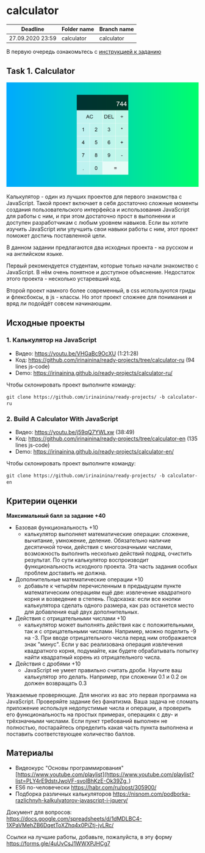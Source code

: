 # calculator

| Deadline         | Folder name | Branch name |
| ---------------- | ----------- | ----------- |
| 27.09.2020 23:59 | calculator    | calculator    |

В первую очередь ознакомьтесь с [инструкцией к заданию](introduction.md) 

## Task 1. Calculator

![screenshot](images/calculator.png)

Калькулятор - один из лучших проектов для первого знакомства с JavaScript. Такой проект включает в себя достаточно сложные моменты создания пользовательского интерфейса и использования JavaScript для работы с ним, и при этом достаточно прост в выполнении и доступен разработчикам с любым уровнем навыков. Если вы хотите изучить JavaScript или улучшить свои навыки работы с ним, этот проект поможет достичь поставленной цели.

В данном задании предлагаются два исходных проекта - на русском и на английском языке.

Первый рекомендуется студентам, которые только начали знакомство с  JavaScript. В нём очень понятное и доступное объяснение. Недостаток этого проекта - несколько устаревший код.

Второй проект намного более современный, в css используются гриды и флексбоксы, в js - классы. Но этот проект сложнее для понимания и вряд ли подойдёт совсем начинающим.

## Исходные проекты

### 1. Калькулятор на JavaScript

- Видео: https://youtu.be/VHGaBc9OcXU (1:21:28)
- Код: https://github.com/irinainina/ready-projects/tree/calculator-ru (94 lines js-code)
- Demo: https://irinainina.github.io/ready-projects/calculator-ru/

Чтобы склонировать проект выполните команду:

`git clone https://github.com/irinainina/ready-projects/ -b calculator-ru`

### 2. Build A Calculator With JavaScript

- Видео: https://youtu.be/j59qQ7YWLxw (38:49)
- Код: https://github.com/irinainina/ready-projects/tree/calculator-en (135 lines js-code)
- Demo: https://irinainina.github.io/ready-projects/calculator-en/

Чтобы склонировать проект выполните команду:

`git clone https://github.com/irinainina/ready-projects/ -b calculator-en`

## Критерии оценки

**Максимальный балл за задание +40**

- Базовая функциональность +10
  - калькулятор выполняет математические операции: сложение, вычитание, умножение, деление. Обязательно наличие десятичной точки, действия с многозначными числами, возможность выполнить несколько действий подряд, очистить результат. По сути калькулятор воспроизводит функциональность исходного проекта. Эта часть задания особых проблем доставить не должна. 
- Дополнительные математические операции +10
  - добавьте к четырём перечисленным в предыдущем пункте математическим операциям ещё две: извлечение квадратного корня и возведение в степень. Подсказка: если все кнопки калькулятора сделать одного размера, как раз останется место для добавления ещё двух дополнительных. 
- Действия с отрицательными числами +10
  - калькулятор может выполнять действия как с положительными, так и с отрицательными числами. Например, можно поделить -9 на -3. При вводе отрицательного числа перед ним отображается знак "минус". Если у вас реализована операция извлечения квадратного корня, подумайте, как будете обрабатывать попытку найти квадратный корень из отрицательного числа.
- Действия с дробями +10
  - JavaScript не умеет правильно считать дроби. Научите ваш калькулятор это делать. Например, при сложении 0.1 и 0.2 он должен возвращать 0.3
  
Уважаемые проверяющие. Для многих из вас это первая программа на JavaScript. Проверяйте задание без фанатизма. Ваша задача не сломать приложение используя недопустимые числа и операции, а проверить его функциональность на простых примерах, операциях с дву- и трёхзначными числами. Если пункт требований выполнен не полностью, постарайтесь определить какая часть пункта выполнена и поставить соответствующее количество баллов.

## Материалы

- Видеокурс "Основы программирования" [https://www.youtube.com/playlist](https://www.youtube.com/playlist?list=PLY4rE9dstrJwoVF-svoIBhKzE-Ok39Zg_)
- ES6 по-человечески https://habr.com/ru/post/305900/ 
- Подборка различных калькуляторов https://nisnom.com/podborka-razlichnyh-kalkulyatorov-javascript-i-jquery/

Документ для вопросов: https://docs.google.com/spreadsheets/d/1dMDLBC4-1XPaVMehZB6DqetToXZhq4x0PiZtj-jvLRc/

Ссылки на лучшие работы, добавьте, пожалуйста, в эту форму https://forms.gle/4uUvCsJ1WWXPJHCg7
